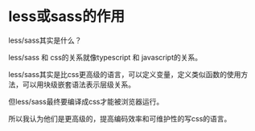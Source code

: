 # less或sass的作用

less/sass其实是什么？

less/sass 和 css的关系就像typescript 和 javascript的关系。

less/sass其实是比css更高级的语言，可以定义变量，定义类似函数的使用方法，可以用块级嵌套语法表示层级关系。

但less/sass最终要编译成css才能被浏览器运行。

所以我认为他们是更高级的，提高编码效率和可维护性的写css的语言。
